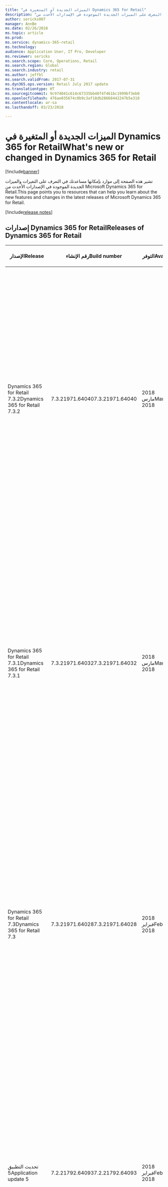 ```yaml
---
title: "الميزات الجديدة أو المتغيرة في Dynamics 365 for Retail"
description: "تشير هذه الصفحة إلى موارد بإمكانها مساعدتك في التعرف على الميزات الجديدة الموجودة في الإصدارات الأحدث من Microsoft Dynamics 365 for Retail."
author: sericks007
manager: AnnBe
ms.date: 02/26/2018
ms.topic: article
ms.prod: 
ms.service: dynamics-365-retail
ms.technology: 
audience: Application User, IT Pro, Developer
ms.reviewer: sericks
ms.search.scope: Core, Operations, Retail
ms.search.region: Global
ms.search.industry: retail
ms.author: jeffbl
ms.search.validFrom: 2017-07-31
ms.dyn365.ops.version: Retail July 2017 update
ms.translationtype: HT
ms.sourcegitcommit: 9c974041c614c67335bb40f4f461bc1999bf3eb0
ms.openlocfilehash: 476ae035674c0b9c3af18db28668442247b5e310
ms.contentlocale: ar-sa
ms.lasthandoff: 03/23/2018

---
```


# <a name="whats-new-or-changed-in-dynamics-365-for-retail"></a><span data-ttu-id="41504-103">الميزات الجديدة أو المتغيرة في Dynamics 365 for Retail</span><span class="sxs-lookup"><span data-stu-id="41504-103">What's new or changed in Dynamics 365 for Retail</span></span>

[!include[banner](../../includes/banner.md)]

<span data-ttu-id="41504-104">تشير هذه الصفحة إلى موارد بإمكانها مساعدتك في التعرف على التغيرات والميزات الجديدة الموجودة في الإصدارات الأحدث من Microsoft Dynamics 365 for Retail.</span><span class="sxs-lookup"><span data-stu-id="41504-104">This page points you to resources that can help you learn about the new features and changes in the latest releases of Microsoft Dynamics 365 for Retail.</span></span>

[!include[release notes](../includes/release-notes.md)]
 

## <a name="releases-of-dynamics-365-for-retail"></a><span data-ttu-id="41504-105">إصدارات Dynamics 365 for Retail</span><span class="sxs-lookup"><span data-stu-id="41504-105">Releases of Dynamics 365 for Retail</span></span>

|<span data-ttu-id="41504-106">الإصدار</span><span class="sxs-lookup"><span data-stu-id="41504-106">Release</span></span> | <span data-ttu-id="41504-107">رقم الإنشاء</span><span class="sxs-lookup"><span data-stu-id="41504-107">Build number</span></span> | <span data-ttu-id="41504-108">التوفر</span><span class="sxs-lookup"><span data-stu-id="41504-108">Availability</span></span> | <span data-ttu-id="41504-109">تعرف على المزيد</span><span class="sxs-lookup"><span data-stu-id="41504-109">Learn more</span></span> |
|--------|--------------|--------------|------------|
|<span data-ttu-id="41504-110">Dynamics 365 for Retail 7.3.2</span><span class="sxs-lookup"><span data-stu-id="41504-110">Dynamics 365 for Retail 7.3.2</span></span> | <span data-ttu-id="41504-111">7.3.21971.64040</span><span class="sxs-lookup"><span data-stu-id="41504-111">7.3.21971.64040</span></span> | <span data-ttu-id="41504-112">2018 مارس</span><span class="sxs-lookup"><span data-stu-id="41504-112">March 2018</span></span> | <span data-ttu-id="41504-113">1. انتقل إلى [خارطة طريق Dynamics 365](https://roadmap.dynamics.com/).</span><span class="sxs-lookup"><span data-stu-id="41504-113">1. Go to the [Dynamics 365 Roadmap](https://roadmap.dynamics.com/).</span></span><br><br><span data-ttu-id="41504-114">2. انقر فوق علامة التبويب **ما الجديد**.</span><span class="sxs-lookup"><span data-stu-id="41504-114">2. Click the **What's New** tab.</span></span><br><br><span data-ttu-id="41504-115">3. انقر فوق خانة الاختيار **Dynamics 365 for Retail**.</span><span class="sxs-lookup"><span data-stu-id="41504-115">3. Click the **Dynamics 365 for Retail** check box.</span></span><br><br><span data-ttu-id="41504-116">4. ابحث عن الميزات **الصادرة مع Dynamics 365 for Retail 7.3.2**.</span><span class="sxs-lookup"><span data-stu-id="41504-116">4. Search for features **Released with Dynamics 365 for Retail 7.3.2**.</span></span> |
|<span data-ttu-id="41504-117">Dynamics 365 for Retail 7.3.1</span><span class="sxs-lookup"><span data-stu-id="41504-117">Dynamics 365 for Retail 7.3.1</span></span> | <span data-ttu-id="41504-118">7.3.21971.64032</span><span class="sxs-lookup"><span data-stu-id="41504-118">7.3.21971.64032</span></span> | <span data-ttu-id="41504-119">2018 مارس</span><span class="sxs-lookup"><span data-stu-id="41504-119">March 2018</span></span> | <span data-ttu-id="41504-120">1. انتقل إلى [خارطة طريق Dynamics 365](https://roadmap.dynamics.com/).</span><span class="sxs-lookup"><span data-stu-id="41504-120">1. Go to the [Dynamics 365 Roadmap](https://roadmap.dynamics.com/).</span></span><br><br><span data-ttu-id="41504-121">2. انقر فوق علامة التبويب **ما الجديد**.</span><span class="sxs-lookup"><span data-stu-id="41504-121">2. Click the **What's New** tab.</span></span><br><br><span data-ttu-id="41504-122">3. انقر فوق خانة الاختيار **Dynamics 365 for Retail**.</span><span class="sxs-lookup"><span data-stu-id="41504-122">3. Click the **Dynamics 365 for Retail** check box.</span></span><br><br><span data-ttu-id="41504-123">4. ابحث عن الميزات **الصادرة مع Dynamics 365 for Retail 7.3.1**.</span><span class="sxs-lookup"><span data-stu-id="41504-123">4. Search for features **Released with Dynamics 365 for Retail 7.3.1**.</span></span> |
|<span data-ttu-id="41504-124">Dynamics 365 for Retail 7.3</span><span class="sxs-lookup"><span data-stu-id="41504-124">Dynamics 365 for Retail 7.3</span></span> | <span data-ttu-id="41504-125">7.3.21971.64028</span><span class="sxs-lookup"><span data-stu-id="41504-125">7.3.21971.64028</span></span> | <span data-ttu-id="41504-126">2018 فبراير</span><span class="sxs-lookup"><span data-stu-id="41504-126">February 2018</span></span> | <span data-ttu-id="41504-127">1. انتقل إلى [خارطة طريق Dynamics 365](https://roadmap.dynamics.com/).</span><span class="sxs-lookup"><span data-stu-id="41504-127">1. Go to the [Dynamics 365 Roadmap](https://roadmap.dynamics.com/).</span></span><br><br><span data-ttu-id="41504-128">2. انقر فوق علامة التبويب **ما الجديد**.</span><span class="sxs-lookup"><span data-stu-id="41504-128">2. Click the **What's New** tab.</span></span><br><br><span data-ttu-id="41504-129">3. انقر فوق خانة الاختيار **Dynamics 365 for Retail**.</span><span class="sxs-lookup"><span data-stu-id="41504-129">3. Click the **Dynamics 365 for Retail** check box.</span></span><br><br><span data-ttu-id="41504-130">4. ابحث عن الميزات **الصادرة مع Dynamics 365 for Retail 7.3**.</span><span class="sxs-lookup"><span data-stu-id="41504-130">4. Search for features **Released with Dynamics 365 for Retail 7.3**.</span></span> |
|<span data-ttu-id="41504-131">تحديث التطبيق 5</span><span class="sxs-lookup"><span data-stu-id="41504-131">Application update 5</span></span> | <span data-ttu-id="41504-132">7.2.21792.64093</span><span class="sxs-lookup"><span data-stu-id="41504-132">7.2.21792.64093</span></span> | <span data-ttu-id="41504-133">2018 فبراير</span><span class="sxs-lookup"><span data-stu-id="41504-133">February 2018</span></span> | <span data-ttu-id="41504-134">1. انتقل إلى [خارطة طريق Dynamics 365](https://roadmap.dynamics.com/).</span><span class="sxs-lookup"><span data-stu-id="41504-134">1. Go to the [Dynamics 365 Roadmap](https://roadmap.dynamics.com/).</span></span><br><br><span data-ttu-id="41504-135">2. انقر فوق علامة التبويب **ما الجديد**.</span><span class="sxs-lookup"><span data-stu-id="41504-135">2. Click the **What's New** tab.</span></span><br><br><span data-ttu-id="41504-136">3. انقر فوق خانة الاختيار **Dynamics 365 for Retail**.</span><span class="sxs-lookup"><span data-stu-id="41504-136">3. Click the **Dynamics 365 for Retail** check box.</span></span><br><br><span data-ttu-id="41504-137">4. ابحث عن الميزات **الصادرة مع تحديث التطبيق 5**.</span><span class="sxs-lookup"><span data-stu-id="41504-137">4. Search for features **Released with Application update 5**.</span></span> |
|<span data-ttu-id="41504-138">تحديث التطبيق 4</span><span class="sxs-lookup"><span data-stu-id="41504-138">Application update 4</span></span> | <span data-ttu-id="41504-139">7.2.21792.64070</span><span class="sxs-lookup"><span data-stu-id="41504-139">7.2.21792.64070</span></span> | <span data-ttu-id="41504-140">2017 أكتوبر</span><span class="sxs-lookup"><span data-stu-id="41504-140">October 2017</span></span> | <span data-ttu-id="41504-141">1. انتقل إلى [خارطة طريق Dynamics 365](https://roadmap.dynamics.com/).</span><span class="sxs-lookup"><span data-stu-id="41504-141">1. Go to the [Dynamics 365 Roadmap](https://roadmap.dynamics.com/).</span></span><br><br><span data-ttu-id="41504-142">2. انقر فوق علامة التبويب **ما الجديد**.</span><span class="sxs-lookup"><span data-stu-id="41504-142">2. Click the **What's New** tab.</span></span><br><br><span data-ttu-id="41504-143">3. انقر فوق خانة الاختيار **Dynamics 365 for Retail**.</span><span class="sxs-lookup"><span data-stu-id="41504-143">3. Click the **Dynamics 365 for Retail** check box.</span></span><br><br><span data-ttu-id="41504-144">4. ابحث عن الميزات **الصادرة مع تحديث التطبيق 4**.</span><span class="sxs-lookup"><span data-stu-id="41504-144">4. Search for features **Released with Application update 4**.</span></span> |
|<span data-ttu-id="41504-145">تحديث التطبيق 3</span><span class="sxs-lookup"><span data-stu-id="41504-145">Application update 3</span></span> | <span data-ttu-id="41504-146">7.2.21792.64062</span><span class="sxs-lookup"><span data-stu-id="41504-146">7.2.21792.64062</span></span> | <span data-ttu-id="41504-147">2017 سبتمبر</span><span class="sxs-lookup"><span data-stu-id="41504-147">September 2017</span></span> |[<span data-ttu-id="41504-148">قاعدة المعارف 4045959: تحديث 3\*</span><span class="sxs-lookup"><span data-stu-id="41504-148">KB 4045959: Update 3\*</span></span>](https://fix.lcs.dynamics.com/Issue/Resolved?kb=4045959&bugId=3857200&qc=a4c0715ff69d491d63c424f56b124f458ac3ca422e4a74c67d23a58b16050ad1)|
|<span data-ttu-id="41504-149">تحديث التطبيق 2</span><span class="sxs-lookup"><span data-stu-id="41504-149">Application update 2</span></span> | <span data-ttu-id="41504-150">7.2.21792.64041</span><span class="sxs-lookup"><span data-stu-id="41504-150">7.2.21792.64041</span></span> | <span data-ttu-id="41504-151">2017 سبتمبر</span><span class="sxs-lookup"><span data-stu-id="41504-151">September 2017</span></span> | [<span data-ttu-id="41504-152">قاعدة المعارف 4042241: تحديث 2\*</span><span class="sxs-lookup"><span data-stu-id="41504-152">KB 4042241: Update 2\*</span></span>](https://fix.lcs.dynamics.com/Issue/Resolved?kb=4042241&bugId=3850819&qc=578d82fcfe02befb2a2ee4af467bda26af88742548e1bd8291a359ebdb360410)|
|<span data-ttu-id="41504-153">تحديث التطبيق 1</span><span class="sxs-lookup"><span data-stu-id="41504-153">Application update 1</span></span> |<span data-ttu-id="41504-154">7.2.21792.64032</span><span class="sxs-lookup"><span data-stu-id="41504-154">7.2.21792.64032</span></span>   | <span data-ttu-id="41504-155">2017 يوليو</span><span class="sxs-lookup"><span data-stu-id="41504-155">July 2017</span></span>|[<span data-ttu-id="41504-156">قاعدة المعارف 4037180: تحديث 1\*</span><span class="sxs-lookup"><span data-stu-id="41504-156">KB 4037180: Update 1\*</span></span>](https://fix.lcs.dynamics.com/Issue/Resolved?kb=4037180&bugId=3848337&qc=578d82fcfe02befb2a2ee4af467bda26af88742548e1bd8291a359ebdb360410)|
|<span data-ttu-id="41504-157">Dynamics 365 for Retail (يوليو 2017)</span><span class="sxs-lookup"><span data-stu-id="41504-157">Dynamics 365 for Retail (July 2017)</span></span> | <span data-ttu-id="41504-158">7.2.21792.64022</span><span class="sxs-lookup"><span data-stu-id="41504-158">7.2.21792.64022</span></span>| <span data-ttu-id="41504-159">2017 يونيو</span><span class="sxs-lookup"><span data-stu-id="41504-159">June 2017</span></span> | <span data-ttu-id="41504-160">رجع ميزات Retail المدرجة في [الميزات الجديدة أو المتغيرة في Dynamics 365 for Finance and Operations،‏ Enterprise edition، (يوليو 2017)](/dynamics365/unified-operations/dev-itpro/get-started/whats-new-application-July-2017-update)</span><span class="sxs-lookup"><span data-stu-id="41504-160">See the Retail features listed in [What's new or changed in Dynamics 365 for Finance and Operations, Enterprise edition (July 2017)](/dynamics365/unified-operations/dev-itpro/get-started/whats-new-application-July-2017-update).</span></span> |

<span data-ttu-id="41504-161">\*يشير الارتباط إلى مقالة قاعدة معارف (KB).</span><span class="sxs-lookup"><span data-stu-id="41504-161">\* The link points to a Knowledge Base (KB) article.</span></span> <span data-ttu-id="41504-162">يجب عليك تسجيل الدخول إلى Lifecycle Services ‏(LCS) لعرض مقالة قاعدة المعارف.</span><span class="sxs-lookup"><span data-stu-id="41504-162">You must log in to Lifecycle Services (LCS) to view the KB article.</span></span>

